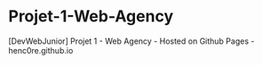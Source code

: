 # Projet-1-Web-Agency
[DevWebJunior] Projet 1 - Web Agency - Hosted on Github Pages - henc0re.github.io
